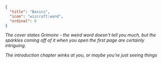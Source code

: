 ```json
{
  "title": "Basics",
  "icon": "wizcraft:wand",
  "ordinal": 0
}
```

*The cover states Grimoire - the weird word doesn't tell you much, but the
sparkles coming off of it when you open the first page are certainly intriguing.*


*The introduction chapter winks at you, or maybe you're just seeing things*
